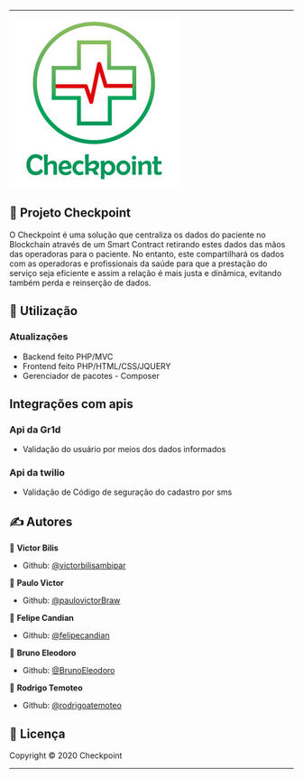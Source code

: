 

--------------------------------------------------------------------
<img src="/pages/LogoCheckpoint.png"/>

## 📖 Projeto Checkpoint

O Checkpoint é uma solução que centraliza os dados do paciente no Blockchain através de um Smart Contract retirando estes dados das mãos das operadoras para o paciente. No entanto, este compartilhará os dados com as operadoras e profissionais da saúde para que a prestação do serviço seja eficiente e assim a relação é mais justa e dinâmica, evitando também perda e reinserção de dados.


## 🚀 Utilização

<h3>Atualizações</h3>
<ul>
	<li>Backend feito PHP/MVC</li>
	<li>Frontend feito PHP/HTML/CSS/JQUERY</li>
	<li>Gerenciador de pacotes - Composer</li>
</ul>

## Integrações com apis

<h3>Api da Gr1d</h3>
<ul>
	<li>Validação do usuário por meios dos dados informados</li>
</ul>

<h3>Api da twilio</h3>
<ul>
	<li>Validação de Código de seguração do cadastro por sms</li>
</ul>

## ✍ Autores

👤 **Victor Bilis**

* Github: [@victorbilisambipar](https://github.com/victorbilisambipar)

👤 **Paulo Victor**

* Github: [@paulovictorBraw](https://github.com/paulovictorBraw)

👤 **Felipe Candian**

* Github: [@felipecandian]( https://github.com/felipecandian)

👤 **Bruno Eleodoro**

* Github: [@BrunoEleodoro]( https://github.com/BrunoEleodoro)

👤 **Rodrigo Temoteo**

* Github: [@rodrigoatemoteo]( https://github.com/rodrigoatemoteo)

## 📝 Licença

Copyright © 2020 Checkpoint<br />

***

